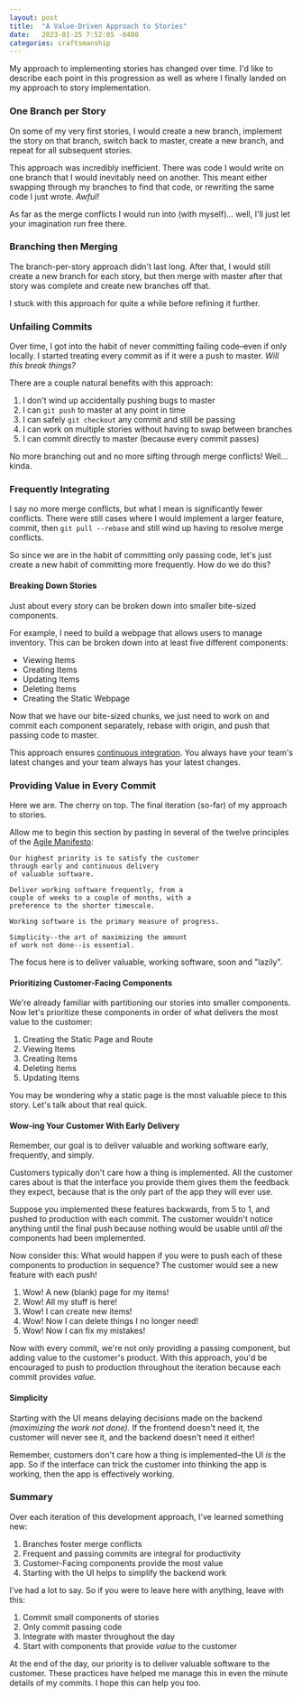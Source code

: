 ```yaml
---
layout: post
title:  "A Value-Driven Approach to Stories"
date:   2023-01-25 7:52:05 -0400
categories: craftsmanship
---
```


My approach to implementing stories has changed over time.
I'd like to describe each point in this progression as well
as where I finally landed on my approach to story 
implementation.

### One Branch per Story

On some of my very first stories, I would create a new branch, 
implement the story on that branch, switch back to master, 
create a new branch, and repeat for all subsequent stories.

This approach was incredibly inefficient. There was code 
I would write on one branch that I would inevitably need on
another. This meant either swapping through my branches to
find that code, or rewriting the same code I just wrote. 
_Awful!_

As far as the merge conflicts I would run into (with myself)... 
well, I'll just let your imagination run free there.

### Branching then Merging

The branch-per-story approach didn't last long. After that, 
I would still create a new branch for each story, but then
merge with master after that story was complete and create
new branches off that.

I stuck with this approach for quite a while before
refining it further.

### Unfailing Commits

Over time, I got into the habit of never committing failing 
code–even if only locally. I started treating every commit 
as if it were a push to master. _Will this break things?_

There are a couple natural benefits with this approach:
1. I don't wind up accidentally pushing bugs to master
2. I can `git push` to master at any point in time
3. I can safely `git checkout` any commit and still be passing
4. I can work on multiple stories without having to swap between branches
5. I can commit directly to master (because every commit passes)

No more branching out and no more sifting through
merge conflicts! Well... kinda.

### Frequently Integrating

I say no more merge conflicts, but what I mean is 
significantly fewer conflicts. There were still cases
where I would implement a larger feature, commit, then 
`git pull --rebase` and still wind up having to resolve
merge conflicts.

So since we are in the habit of committing only passing code,
let's just create a new habit of committing more frequently. 
How do we do this?

#### Breaking Down Stories

Just about every story can be broken down into smaller
bite-sized components.

For example, I need to build a webpage that allows users
to manage inventory. This can be broken down into at least
five different components:
- Viewing Items
- Creating Items
- Updating Items
- Deleting Items
- Creating the Static Webpage

Now that we have our bite-sized chunks, we just need to
work on and commit each component separately, rebase 
with origin, and push that passing code to master.

This approach ensures [continuous integration][continuous-integration]. 
You always have your team's latest changes and 
your team always has your latest changes.

### Providing Value in Every Commit

Here we are. The cherry on top. The final iteration (so-far)
of my approach to stories.

Allow me to begin this section by pasting in several 
of the twelve principles of the [Agile Manifesto][agile-manifesto]:

    Our highest priority is to satisfy the customer
    through early and continuous delivery
    of valuable software.

    Deliver working software frequently, from a
    couple of weeks to a couple of months, with a
    preference to the shorter timescale.

    Working software is the primary measure of progress.

    Simplicity--the art of maximizing the amount
    of work not done--is essential.

The focus here is to deliver valuable, working software,
soon and "lazily".

#### Prioritizing Customer-Facing Components

We're already familiar with partitioning our stories 
into smaller components. Now let's prioritize these 
components in order of what delivers the most value 
to the customer:
1. Creating the Static Page and Route
2. Viewing Items
3. Creating Items
4. Deleting Items
5. Updating Items

You may be wondering why a static page is the most valuable
piece to this story. Let's talk about that real quick.

#### Wow-ing Your Customer With Early Delivery

Remember, our goal is to deliver valuable and working 
software early, frequently, and simply.

Customers typically don't care how a thing is implemented.
All the customer cares about is that the interface you 
provide them gives them the feedback they expect, because
that is the only part of the app they will ever use.

Suppose you implemented these features backwards, from 5 to 1,
and pushed to production with each commit. The customer 
wouldn't notice anything until the final push because 
nothing would be usable until _all_ the components had
been implemented.

Now consider this: What would happen if you were to push 
each of these components to production in sequence?
The customer would see a new feature with each push!
1. Wow! A new (blank) page for my items!
2. Wow! All my stuff is here!
3. Wow! I can create new items!
4. Wow! Now I can delete things I no longer need!
5. Wow! Now I can fix my mistakes!

Now with every commit, we're not only providing a passing 
component, but adding value to the customer's product. 
With this approach, you'd be encouraged to push to
production throughout the iteration because each 
commit provides _value._

#### Simplicity

Starting with the UI means delaying decisions made on the 
backend _(maximizing the work not done)._ If the frontend
doesn't need it, the customer will never see it,
and the backend doesn't need it either!

Remember, customers don't care how a thing is 
implemented–the UI _is_ the app. So if the interface can
trick the customer into thinking the app is working, 
then the app is effectively working.

### Summary

Over each iteration of this development approach, I've 
learned something new:
1. Branches foster merge conflicts
2. Frequent and passing commits are integral for productivity
3. Customer-Facing components provide the most value
4. Starting with the UI helps to simplify the backend work

I've had a lot to say. So if you were to leave here with 
anything, leave with this:
1. Commit small components of stories
2. Only commit passing code
3. Integrate with master throughout the day
4. Start with components that provide _value_ to the customer

At the end of the day, our priority is to deliver
valuable software to the customer. These practices have
helped me manage this in even the minute details of my
commits. I hope this can help you too.

[agile-manifesto]: https://agilemanifesto.org/principles.html
[continuous-integration]: https://en.wikipedia.org//wiki/Continuous_integration
